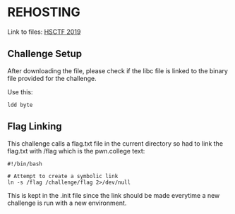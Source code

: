 # REHOSTING

Link to files: [HSCTF 2019](https://github.com/sajjadium/ctf-archives/tree/main/ctfs/HSCTF/2019/Byte)

## Challenge Setup
After downloading the file, please check if the libc file is linked to the binary file provided for the challenge.

Use this:
```
ldd byte
```

## Flag Linking
This challenge calls a flag.txt file in the current directory so had to link the flag.txt with /flag which is the pwn.college text:
```
#!/bin/bash

# Attempt to create a symbolic link
ln -s /flag /challenge/flag 2>/dev/null
```
This is kept in the .init file since the link should be made everytime a new challenge is run with a new environment.